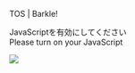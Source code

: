 TOS | Barkle!

JavaScriptを有効にしてください  
Please turn on your JavaScript

![](/static-assets/splash.png?1732733862787)